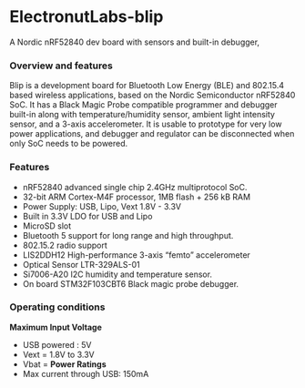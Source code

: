 # ElectronutLabs-blip
A Nordic nRF52840 dev board with sensors and built-in debugger, 

<h3> Overview and features </h3>

Blip is a development board for Bluetooth Low Energy (BLE) and 802.15.4 based wireless applications, based on the Nordic Semiconductor nRF52840 SoC. It has a Black Magic Probe compatible programmer and debugger built-in along with temperature/humidity sensor, ambient light intensity sensor, and a 3-axis accelerometer. It is usable to prototype for very low power applications, and debugger and regulator can be disconnected when only SoC needs to be powered.

<h3> Features </h3>

* nRF52840 advanced single chip 2.4GHz multiprotocol SoC.
* 32-bit ARM Cortex-M4F processor, 1MB flash + 256 kB RAM
* Power Supply: USB, Lipo, Vext 1.8V - 3.3V
* Built in 3.3V LDO for USB and Lipo
* MicroSD slot
* Bluetooth 5 support for long range and high throughput.
* 802.15.2 radio support
* LIS2DDH12 High-performance 3-axis “femto” accelerometer 
* Optical Sensor LTR-329ALS-01
* Si7006-A20 I2C humidity and temperature sensor.
* On board STM32F103CBT6 Black magic probe debugger.


<h3> Operating conditions </h3>

<b> Maximum Input Voltage </b>
* USB powered : 5V
* Vext = 1.8V to 3.3V
* Vbat = 
<b> Power Ratings </b>
* Max current through USB: 150mA 

